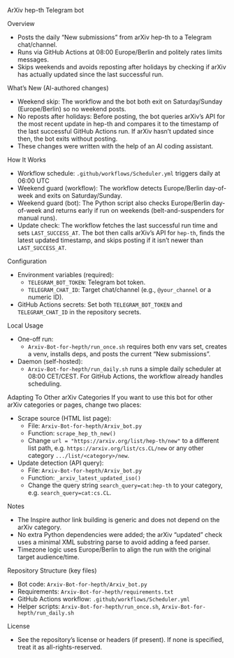 ArXiv hep-th Telegram bot

Overview
- Posts the daily “New submissions” from arXiv hep-th to a Telegram chat/channel.
- Runs via GitHub Actions at 08:00 Europe/Berlin and politely rates limits messages.
- Skips weekends and avoids reposting after holidays by checking if arXiv has actually updated since the last successful run.

What’s New (AI-authored changes)
- Weekend skip: The workflow and the bot both exit on Saturday/Sunday (Europe/Berlin) so no weekend posts.
- No reposts after holidays: Before posting, the bot queries arXiv’s API for the most recent update in hep-th and compares it to the timestamp of the last successful GitHub Actions run. If arXiv hasn’t updated since then, the bot exits without posting.
- These changes were written with the help of an AI coding assistant.

How It Works
- Workflow schedule: `.github/workflows/Scheduler.yml` triggers daily at 06:00 UTC
- Weekend guard (workflow): The workflow detects Europe/Berlin day-of-week and exits on Saturday/Sunday.
- Weekend guard (bot): The Python script also checks Europe/Berlin day-of-week and returns early if run on weekends (belt-and-suspenders for manual runs).
- Update check: The workflow fetches the last successful run time and sets `LAST_SUCCESS_AT`. The bot then calls arXiv’s API for `hep-th`, finds the latest updated timestamp, and skips posting if it isn’t newer than `LAST_SUCCESS_AT`.

Configuration
- Environment variables (required):
  - `TELEGRAM_BOT_TOKEN`: Telegram bot token.
  - `TELEGRAM_CHAT_ID`: Target chat/channel (e.g., `@your_channel` or a numeric ID).
- GitHub Actions secrets: Set both `TELEGRAM_BOT_TOKEN` and `TELEGRAM_CHAT_ID` in the repository secrets.

Local Usage
- One-off run:
  - `Arxiv-Bot-for-hepth/run_once.sh` requires both env vars set, creates a venv, installs deps, and posts the current “New submissions”.
- Daemon (self-hosted):
  - `Arxiv-Bot-for-hepth/run_daily.sh` runs a simple daily scheduler at 08:00 CET/CEST. For GitHub Actions, the workflow already handles scheduling.

Adapting To Other arXiv Categories
If you want to use this bot for other arXiv categories or pages, change two places:
- Scrape source (HTML list page):
  - File: `Arxiv-Bot-for-hepth/Arxiv_bot.py`
  - Function: `scrape_hep_th_new()`
  - Change `url = "https://arxiv.org/list/hep-th/new"` to a different list path, e.g. `https://arxiv.org/list/cs.CL/new` or any other category `.../list/<category>/new`.
- Update detection (API query):
  - File: `Arxiv-Bot-for-hepth/Arxiv_bot.py`
  - Function: `_arxiv_latest_updated_iso()`
  - Change the query string `search_query=cat:hep-th` to your category, e.g. `search_query=cat:cs.CL`.

Notes
- The Inspire author link building is generic and does not depend on the arXiv category.
- No extra Python dependencies were added; the arXiv “updated” check uses a minimal XML substring parse to avoid adding a feed parser.
- Timezone logic uses Europe/Berlin to align the run with the original target audience/time.

Repository Structure (key files)
- Bot code: `Arxiv-Bot-for-hepth/Arxiv_bot.py`
- Requirements: `Arxiv-Bot-for-hepth/requirements.txt`
- GitHub Actions workflow: `.github/workflows/Scheduler.yml`
- Helper scripts: `Arxiv-Bot-for-hepth/run_once.sh`, `Arxiv-Bot-for-hepth/run_daily.sh`

License
- See the repository’s license or headers (if present). If none is specified, treat it as all-rights-reserved.
